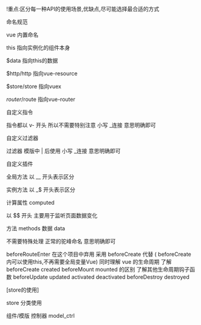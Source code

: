 
!重点:区分每一种API的使用场景,优缺点,尽可能选择最合适的方式

命名规范

vue 内置命名

  this 指向实例化的组件本身

  $data 指向this的数据

  $http/http 指向vue-resource

  $store/store 指向vuex

  $router/$route 指向vue-router


自定义指令

  指令都以 v- 开头 所以不需要特别注意 小写 _连接 意思明确即可

自定义过滤器

  过滤器 模版中 | 后使用 小写 _连接 意思明确即可

自定义插件

  全局方法 以 __ 开头表示区分

  实例方法 以 _$ 开头表示区分

计算属性 computed

  以 $$ 开头 主要用于监听页面数据变化

方法 methods 数据 data

  不需要特殊处理 正常的驼峰命名 意思明确即可

beforeRouteEnter 在这个项目中弃用
采用 beforeCreate 代替 ( beforeCreate 内可以使用this,不再需要全局变量Vue)
同时理解 vue 的生命周期 了解 beforeCreate created beforeMount mounted 的区别
了解其他生命周期钩子函数 beforeUpdate updated activated deactivated beforeDestroy destroyed

[store的使用]

store 分类使用

  组件/模版 控制器 model_ctrl
